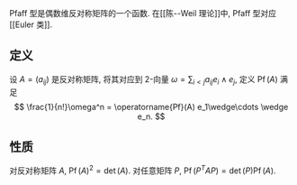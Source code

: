 
Pfaff 型是偶数维反对称矩阵的一个函数. 在[[陈--Weil 理论]]中, Pfaff 型对应 [[Euler 类]].

## 定义

设 $A=(a_{ij})$ 是反对称矩阵, 将其对应到 $2$-向量 $\omega = \sum_{i<j} a_{ij} e_i \wedge e_j$, 定义 $\operatorname{Pf}(A)$ 满足
$$
\frac{1}{n!}\omega^n = \operatorname{Pf}(A) e_1\wedge\cdots \wedge e_n.
$$

## 性质

对反对称矩阵 $A$, $\operatorname{Pf}(A)^2 = \det (A)$. 对任意矩阵 $P$, $\operatorname{Pf}(P^T AP) = \det (P) \operatorname{Pf}(A)$.